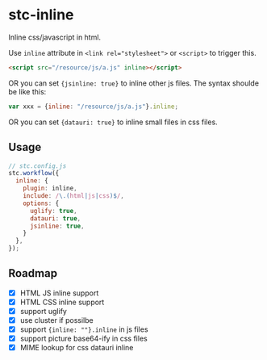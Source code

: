 # stc-inline

Inline css/javascript in html.

Use `inline` attribute in `<link rel="stylesheet">` or `<script>` to trigger this.

```html
<script src="/resource/js/a.js" inline></script>
```

OR you can set `{jsinline: true}` to inline other js files. The syntax shoulde be like this:

```js
var xxx = {inline: "/resource/js/a.js"}.inline;
```

OR you can set `{datauri: true}` to inline small files in css files.

## Usage

```js
// stc.config.js
stc.workflow({
  inline: {
    plugin: inline,
    include: /\.(html|js|css)$/,
    options: {
      uglify: true,
      datauri: true,
      jsinline: true,
    }
  },
});
```

## Roadmap

* [x] HTML JS inline support
* [x] HTML CSS inline support
* [x] support uglify
* [x] use cluster if possilbe
* [x] support `{inline: ""}.inline` in js files
* [x] support picture base64-ify in css files
* [x] MIME lookup for css datauri inline